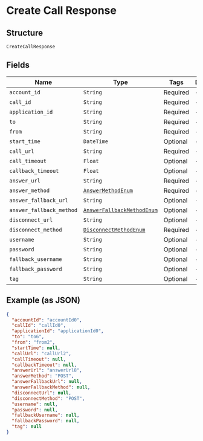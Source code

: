 
# Create Call Response

## Structure

`CreateCallResponse`

## Fields

| Name | Type | Tags | Description |
|  --- | --- | --- | --- |
| `account_id` | `String` | Required | - |
| `call_id` | `String` | Required | - |
| `application_id` | `String` | Required | - |
| `to` | `String` | Required | - |
| `from` | `String` | Required | - |
| `start_time` | `DateTime` | Optional | - |
| `call_url` | `String` | Required | - |
| `call_timeout` | `Float` | Optional | - |
| `callback_timeout` | `Float` | Optional | - |
| `answer_url` | `String` | Required | - |
| `answer_method` | [`AnswerMethodEnum`](/doc/Voice/models/answer-method-enum.md) | Required | - |
| `answer_fallback_url` | `String` | Optional | - |
| `answer_fallback_method` | [`AnswerFallbackMethodEnum`](/doc/Voice/models/answer-fallback-method-enum.md) | Optional | - |
| `disconnect_url` | `String` | Optional | - |
| `disconnect_method` | [`DisconnectMethodEnum`](/doc/Voice/models/disconnect-method-enum.md) | Required | - |
| `username` | `String` | Optional | - |
| `password` | `String` | Optional | - |
| `fallback_username` | `String` | Optional | - |
| `fallback_password` | `String` | Optional | - |
| `tag` | `String` | Optional | - |

## Example (as JSON)

```json
{
  "accountId": "accountId0",
  "callId": "callId0",
  "applicationId": "applicationId0",
  "to": "to6",
  "from": "from2",
  "startTime": null,
  "callUrl": "callUrl2",
  "callTimeout": null,
  "callbackTimeout": null,
  "answerUrl": "answerUrl8",
  "answerMethod": "POST",
  "answerFallbackUrl": null,
  "answerFallbackMethod": null,
  "disconnectUrl": null,
  "disconnectMethod": "POST",
  "username": null,
  "password": null,
  "fallbackUsername": null,
  "fallbackPassword": null,
  "tag": null
}
```

